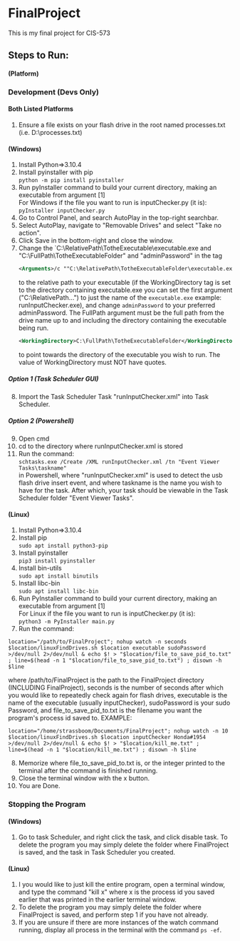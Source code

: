 # FinalProject
This is my final project for CIS-573

## Steps to Run:
#### (Platform)

### Development (Devs Only)
#### Both Listed Platforms
1. Ensure a file exists on your flash drive in the root named processes.txt (i.e. D:\\processes.txt)  
#### (Windows)
1. Install Python=>3.10.4
2. Install pyinstaller with pip  
    `python -m pip install pyinstaller`  
3. Run pyInstaller command to build your current directory, making an executable from argument [1]  
    For Windows if the file you want to run is inputChecker.py (it is):  
    `pyInstaller inputChecker.py`
4. Go to Control Panel, and search AutoPlay in the top-right searchbar.
5. Select AutoPlay, navigate to "Removable Drives" and select "Take no action".
6. Click Save in the bottom-right and close the window.
7. Change the `C:\RelativePath\TotheExecutable\executable.exe and "C:\FullPath\TotheExecutableFolder" and "adminPassword" in the tag
    ```xml
    <Arguments>/c ""C:\RelativePath\TotheExecutableFolder\executable.exe" "C:\FullPath\TotheExecutableFolder" "adminPassword""</Arguments>
    ```
    to the relative path to your executable
    (if the WorkingDirectory tag is set to the directory containing executable.exe you can set the first argument ("C:\RelativePath...") to just the name of the `executable.exe` example: runInputChecker.exe), and change `adminPassword` to your preferred adminPassword.
    The FullPath argument must be the full path from the drive name up to and including the directory containing the executable being run.
    ```xml
    <WorkingDirectory>C:\FullPath\TotheExecutableFolder</WorkingDirectory>
    ```
    to point towards the directory of the executable you wish to run.
    The value of WorkingDirectory must NOT have quotes.
##### Option 1 (Task Scheduler GUI)
8. Import the Task Scheduler Task "runInputChecker.xml" into Task Scheduler.
##### Option 2 (Powershell)
9. Open cmd
10. cd to the directory where runInputChecker.xml is stored
11. Run the command:  
    `schtasks.exe /Create /XML runInputChecker.xml /tn "Event Viewer Tasks\taskname"`  
    in Powershell, where "runInputChecker.xml" is used to detect the usb flash drive insert event, and where taskname is the name you wish to have for the task. After which, your task should be viewable in the Task Scheduler folder "Event Viewer Tasks".

#### (Linux)
1. Install Python=>3.10.4
2. Install pip  
    `sudo apt install python3-pip`
3. Install pyinstaller  
    `pip3 install pyinstaller`
4. Install bin-utils  
    `sudo apt install binutils`
5. Install libc-bin  
    `sudo apt install libc-bin`
6. Run PyInstaller command to build your current directory, making an executable from argument [1]   
    For Linux if the file you want to run is inputChecker.py (it is):  
    `python3 -m PyInstaller main.py`
7. Run the command:



`location="/path/to/FinalProject"; nohup watch -n seconds $location/linuxFindDrives.sh $location executable sudoPassword >/dev/null 2>/dev/null & echo $! > "$location/file_to_save_pid_to.txt" ; line=$(head -n 1 "$location/file_to_save_pid_to.txt") ; disown -h $line`

where /path/to/FinalProject is the path to the FinalProject directory (INCLUDING FinalProject), seconds is the number of seconds after which you would like to repeatedly check again for flash drives, executable is the name of the executable (usually inputChecker), sudoPassword is your sudo Password, and file_to_save_pid_to.txt is the filename you want the program's process id saved to.
EXAMPLE: 

`location="/home/strassboom/Documents/FinalProject"; nohup watch -n 10 $location/linuxFindDrives.sh $location inputChecker Honda#1954 >/dev/null 2>/dev/null & echo $! > "$location/kill_me.txt" ; line=$(head -n 1 "$location/kill_me.txt") ; disown -h $line`

8. Memorize where file_to_save_pid_to.txt is, or the integer printed to the terminal after the command is finished running.
9. Close the terminal window with the x button.
10. You are Done.

### Stopping the Program
#### (Windows)
1. Go to task Scheduler, and right click the task, and click disable task. To delete the program you may simply delete the folder where FinalProject is saved, and the task in Task Scheduler you created.

#### (Linux)
1. I you would like to just kill the entire program, open a terminal window, and type the command "kill x" where x is the process id you saved earlier that was printed in the earlier terminal window.
2. To delete the program you may simply delete the folder where FinalProject is saved, and perform step 1 if you have not already.
3. If you are unsure if there are more instances of the watch command running, display all process in the terminal with the command `ps -ef`.